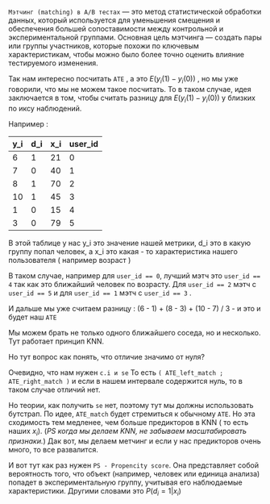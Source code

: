 `Мэтчинг (matching) в A/B тестах` — это метод статистической обработки данных, который используется для уменьшения смещения и обеспечения большей сопоставимости между контрольной и экспериментальной группами. Основная цель мэтчинга — создать пары или группы участников, которые похожи по ключевым характеристикам, чтобы можно было более точно оценить влияние тестируемого изменения.

Так нам интересно посчитать `ATE` , а это $E(y_i(1) - y_i(0))$ , но мы уже говорили, что мы не можем такое посчитать. То в таком случае, идея заключается в том, чтобы считать разницу для $E(y_i(1) - y_i(0))$ у близких по иксу наблюдений. 

Например : 

| y_i | d_i | x_i | user_id |
| --- | --- | --- | ------- |
| 6   | 1   | 21  | 0       |
| 7   | 0   | 40  | 1       |
| 8   | 1   | 70  | 2       |
| 10  | 1   | 45  | 3       |
| 1   | 0   | 15  | 4       |
| 3   | 0   | 79  | 5       |

В этой таблице у нас y_i это значение нашей метрики, d_i это в какую группу попал человек, а x_i это какая - то характеристика нашего пользователя ( например возраст )

В таком случае, например для `user_id == 0`, лучший мэтч это `user_id == 4` так как это ближайший человек по возрасту. Для `user_id == 2` мэтч с `user_id == 5` и для `user_id == 1` мэтч с `user_id == 3` . 

И дальше мы уже считаем разницу : 
(6 - 1) + (8 - 3) + (10 - 7) / 3 - и это и будет наш `ATE`

Мы можем брать не только одного ближайшего соседа, но и несколько. Тут работает принцип KNN. 

Но тут вопрос как понять, что отличие значимо от нуля? 

Очевидно, что нам нужен `c.i и se`
То есть `( ATE_left_match ; ATE_right_match )` и если в нашем интервале содержится нуль, то в таком случае отличий нет. 

Но теории, как получить `se` нет, поэтому тут мы должны использовать бутстрап. 
По идее, `ATE_match` будет стремиться к обычному `ATE`. Но эта сходимость тем медленее, чем больше предикторов в KNN ( то есть наших $x_i$). (*PS когда мы делаем KNN, не забываем масштабировать признаки.*) Дак вот, мы делаем метчинг и если у нас предикторов очень много, то все развалится. 

И вот тут как раз нужен `PS - Propencity score`. Она представляет собой вероятность того, что объект (например, человек или единица анализа) попадет в экспериментальную группу, учитывая его наблюдаемые характеристики. Другими словами это $P(d_i = 1 | x_i)$ 







